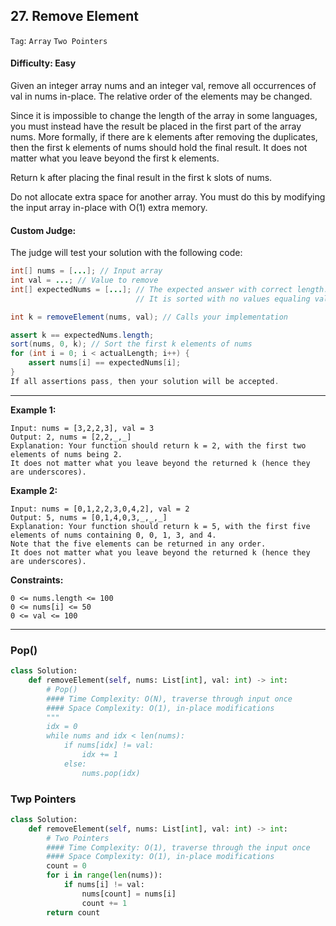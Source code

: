 ## 27. Remove Element

```Tag```: ```Array``` ```Two Pointers```

#### Difficulty: Easy

Given an integer array nums and an integer val, remove all occurrences of val in nums in-place. The relative order of the elements may be changed.

Since it is impossible to change the length of the array in some languages, you must instead have the result be placed in the first part of the array nums. More formally, if there are k elements after removing the duplicates, then the first k elements of nums should hold the final result. It does not matter what you leave beyond the first k elements.

Return k after placing the final result in the first k slots of nums.

Do not allocate extra space for another array. You must do this by modifying the input array in-place with O(1) extra memory.

#### Custom Judge:

The judge will test your solution with the following code:

```Java
int[] nums = [...]; // Input array
int val = ...; // Value to remove
int[] expectedNums = [...]; // The expected answer with correct length.
                            // It is sorted with no values equaling val.

int k = removeElement(nums, val); // Calls your implementation

assert k == expectedNums.length;
sort(nums, 0, k); // Sort the first k elements of nums
for (int i = 0; i < actualLength; i++) {
    assert nums[i] == expectedNums[i];
}
If all assertions pass, then your solution will be accepted.
```

---

__Example 1:__
```
Input: nums = [3,2,2,3], val = 3
Output: 2, nums = [2,2,_,_]
Explanation: Your function should return k = 2, with the first two elements of nums being 2.
It does not matter what you leave beyond the returned k (hence they are underscores).
```

__Example 2:__
```
Input: nums = [0,1,2,2,3,0,4,2], val = 2
Output: 5, nums = [0,1,4,0,3,_,_,_]
Explanation: Your function should return k = 5, with the first five elements of nums containing 0, 0, 1, 3, and 4.
Note that the five elements can be returned in any order.
It does not matter what you leave beyond the returned k (hence they are underscores).
```

__Constraints:__
```
0 <= nums.length <= 100
0 <= nums[i] <= 50
0 <= val <= 100
```

---

### Pop()

```Python
class Solution:
    def removeElement(self, nums: List[int], val: int) -> int:
        # Pop()
        #### Time Complexity: O(N), traverse through input once
        #### Space Complexity: O(1), in-place modifications 
        """
        idx = 0
        while nums and idx < len(nums):
            if nums[idx] != val:
                idx += 1 
            else:
                nums.pop(idx)
```

### Twp Pointers

```Python
class Solution:
    def removeElement(self, nums: List[int], val: int) -> int:
        # Two Pointers
        #### Time Complexity: O(1), traverse through the input once
        #### Space Complexity: O(1), in-place modifications
        count = 0
        for i in range(len(nums)):
            if nums[i] != val:
                nums[count] = nums[i]
                count += 1
        return count
``` 
